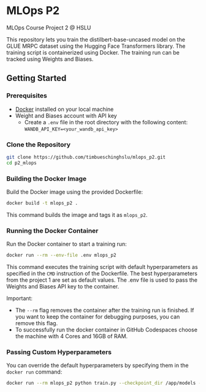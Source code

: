 # MLOps P2
MLOps Course Project 2 @ HSLU

This repository lets you train the distilbert-base-uncased model on the GLUE MRPC dataset using the Hugging Face Transformers library. The training script is containerized using Docker. The training run can be tracked using Weights and Biases.

## Getting Started

### Prerequisites
- [Docker](https://www.docker.com/) installed on your local machine
- Weight and Biases account with API key
    - Create a `.env` file in the root directory with the following content:
    ```WANDB_API_KEY=<your_wandb_api_key>```

### Clone the Repository
```sh
git clone https://github.com/timbueschinghslu/mlops_p2.git
cd p2_mlops
```

### Building the Docker Image
Build the Docker image using the provided Dockerfile:
```sh
docker build -t mlops_p2 .
```
This command builds the image and tags it as `mlops_p2`.

### Running the Docker Container
Run the Docker container to start a training run:
```sh
docker run --rm --env-file .env mlops_p2
```
This command executes the training script with default hyperparameters as specified in the `CMD` instruction of the Dockerfile. The best hyperparameters from the project 1 are set as default values. The .env file is used to pass the Weights and Biases API key to the container.

Important: 
- The `--rm` flag removes the container after the training run is finished. If you want to keep the container for debugging purposes, you can remove this flag.
- To successfully run the docker container in GitHub Codespaces choose the machine with 4 Cores and 16GB of RAM.

### Passing Custom Hyperparameters
You can override the default hyperparameters by specifying them in the `docker run` command:
```sh
docker run --rm mlops_p2 python train.py --checkpoint_dir /app/models --lr 1e-4 --warmup_steps 13 --weight_decay 0.02 --train_batch_size 128

```